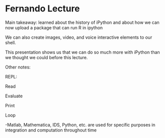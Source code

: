 # Fernando Lecture

Main takeaway: learned about the history of iPython and about how we can now upload a package that can run R in ipython

We can also create images, video, and voice interactive elements to our shell.

This presentation shows us that we can do so much more with iPython than we thought we could before this lecture.

Other notes:

REPL:

Read

Evaluate

Print

Loop


-Matlab, Mathematica, IDS, Python, etc. are used for specific purposes in integration and computation throughout time

